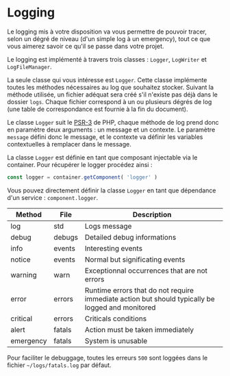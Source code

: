 # Logging

Le logging mis à votre disposition va vous permettre de pouvoir tracer, selon un dégré de niveau (d'un simple log à un emergency), tout ce que vous aimerez savoir ce qu'il se passe dans votre projet.

Le logging est implémenté à travers trois classes : `Logger`, `LogWriter` et `LogFileManager`.

La seule classe qui vous intéresse est `Logger`. Cette classe implémente toutes les méthodes nécessaires au log que souhaitez stocker. Suivant la méthode utilisée, un fichier adéquat sera créé s'il n'existe pas déjà dans le dossier `logs`. Chaque fichier correspond à un ou plusieurs dégrés de log (une table de correspondance est fournie à la fin du document).

Le classe `Logger` suit le [PSR-3](http://www.php-fig.org/psr/psr-3/) de PHP, chaque méthode de log prend donc en paramètre deux arguments : un message et un contexte. Le paramètre `message` défini donc le message, et le contexte va définir les variables contextuelles à remplacer dans le message.

La classe `Logger` est définie en tant que composant injectable via le container. Pour récupérer le logger procédez ainsi :

```javascript
const logger = container.getComponent( 'logger' )
```

Vous pouvez directement définir la classe `Logger` en tant que dépendance d'un service : `component.logger`.

| Method | File | Description |
|--------|------|-------------|
| log | std | Logs message |
| debug | debugs | Detailed debug informations |
| info | events | Interesting events |
| notice | events | Normal but significating events |
| warning | warn | Exceptionnal occurrences that are not errors |
| error | errors | Runtime errors that do not require immediate action but should typically be logged and monitored |
| critical | errors | Criticals conditions |
| alert | fatals | Action must be taken immediately |
| emergency | fatals | System is unusable |

Pour faciliter le debuggage, toutes les erreurs `500` sont loggées dans le fichier `~/logs/fatals.log` par défaut.